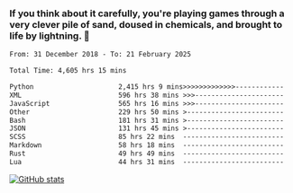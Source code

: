 ### If you think about it carefully, you're playing games through a very clever pile of sand, doused in chemicals, and brought to life by lightning.  👋


<!--START_SECTION:waka-->

```txt
From: 31 December 2018 - To: 21 February 2025

Total Time: 4,605 hrs 15 mins

Python                     2,415 hrs 9 mins>>>>>>>>>>>>>------------   52.45 %
XML                        596 hrs 38 mins >>>----------------------   12.96 %
JavaScript                 565 hrs 16 mins >>>----------------------   12.28 %
Other                      229 hrs 50 mins >------------------------   04.99 %
Bash                       181 hrs 31 mins >------------------------   03.94 %
JSON                       131 hrs 45 mins >------------------------   02.86 %
SCSS                       85 hrs 22 mins  -------------------------   01.85 %
Markdown                   58 hrs 18 mins  -------------------------   01.27 %
Rust                       49 hrs 49 mins  -------------------------   01.08 %
Lua                        44 hrs 31 mins  -------------------------   00.97 %
```

<!--END_SECTION:waka-->

[![GitHub stats](https://github-readme-stats.vercel.app/api?username=XenophonLXH&show_icons=true&theme=dark)](https://github.com/anuraghazra/github-readme-stats)
